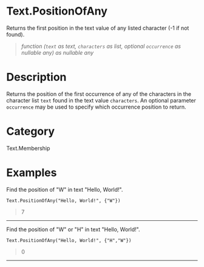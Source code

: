 # Text.PositionOfAny
Returns the first position in the text value of any listed character (-1 if not found).
> _function (<code>text</code> as text, <code>characters</code> as list, optional <code>occurrence</code> as nullable any) as nullable any_

# Description 
Returns the position of the first occurrence of any of the characters in the character list <code>text</code> found in the text value <code>characters</code>. 
    An optional parameter <code>occurrence</code> may be used to specify which occurrence position to return.
# Category 
Text.Membership
# Examples 
Find the position of "W" in text "Hello, World!".
```
Text.PositionOfAny("Hello, World!", {"W"})
```
> 7

***
Find the position of "W" or "H" in text "Hello, World!".
```
Text.PositionOfAny("Hello, World!", {"H","W"})
```
> 0

***
